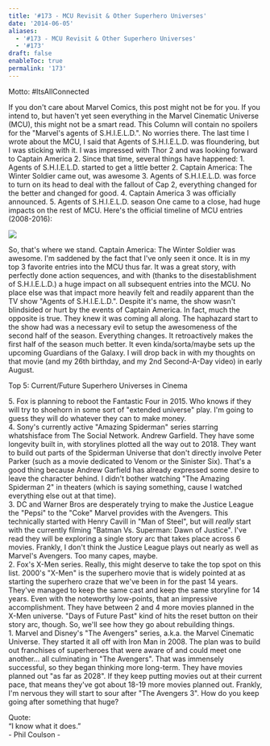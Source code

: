 ```yaml
---
title: '#173 - MCU Revisit & Other Superhero Universes'
date: '2014-06-05'
aliases:
  - '#173 - MCU Revisit & Other Superhero Universes'
  - '#173'
draft: false
enableToc: true
permalink: '173'
---
```


Motto: \#ItsAllConnected

  
If you don't care about Marvel Comics, this post might not be for you. If you intend to, but haven't yet seen everything in the Marvel Cinematic Universe (MCU), this might not be a smart read. This Column will contain no spoilers for the "Marvel's agents of S.H.I.E.L.D.". No worries there. The last time I wrote about the MCU, I said that Agents of S.H.I.E.L.D. was floundering, but I was sticking with it. I was impressed with Thor 2 and was looking forward to Captain America 2\. Since that time, several things have happened: 1\. Agents of S.H.I.E.L.D. started to get a little better 2\. Captain America: The Winter Soldier came out, was awesome 3\. Agents of S.H.I.E.L.D. was force to turn on its head to deal with the fallout of Cap 2, everything changed for the better and changed for good. 4\. Captain America 3 was officially announced. 5\. Agents of S.H.I.E.L.D. season One came to a close, had huge impacts on the rest of MCU. Here's the official timeline of MCU entries (2008-2016):   
  
  
[![](assets/173-1.png)](http://3.bp.blogspot.com/-1qDA6LYXgb8/U5Dqt2inl2I/AAAAAAABXIg/UM%5FpQirNHow/s1600/%23173+-+MCU+Spreadsheet.PNG)

So, that's where we stand. Captain America: The Winter Soldier was awesome. I'm saddened by the fact that I've only seen it once. It is in my top 3 favorite entries into the MCU thus far. It was a great story, with perfectly done action sequences, and with (thanks to the disestablishment of S.H.I.E.L.D.) a huge impact on all subsequent entries into the MCU. No place else was that impact more heavily felt and readily apparent than the TV show "Agents of S.H.I.E.L.D.". Despite it's name, the show wasn't blindsided or hurt by the events of Captain America. In fact, much the opposite is true. They knew it was coming all along. The haphazard start to the show had was a necessary evil to setup the awesomeness of the second half of the season. Everything changes. It retroactively makes the first half of the season much better. It even kinda/sorta/maybe sets up the upcoming Guardians of the Galaxy. I will drop back in with my thoughts on that movie (and my 26th birthday, and my 2nd Second-A-Day video) in early August.

  
Top 5: Current/Future Superhero Universes in Cinema

5\. Fox is planning to reboot the Fantastic Four in 2015\. Who knows if they will try to shoehorn in some sort of "extended universe" play. I'm going to guess they will do whatever they can to make money.  
4\. Sony's currently active "Amazing Spiderman" series starring whatshisface from The Social Network. Andrew Garfield. They have some longevity built in, with storylines plotted all the way out to 2018\. They want to build out parts of the Spiderman Universe that don't directly involve Peter Parker (such as a movie dedicated to Venom or the Sinister Six). That's a good thing because Andrew Garfield has already expressed some desire to leave the character behind. I didn't bother watching "The Amazing Spiderman 2" in theaters (which is saying something, cause I watched everything else out at that time).  
3\. DC and Warner Bros are desperately trying to make the Justice League the "Pepsi" to the "Coke" Marvel provides with the Avengers. This technically started with Henry Cavill in "Man of Steel", but will _really_ start with the currently filming "Batman Vs. Superman: Dawn of Justice". I've read they will be exploring a single story arc that takes place across 6 movies. Frankly, I don't think the Justice League plays out nearly as well as Marvel's Avengers. Too many capes, maybe.  
2\. Fox's X-Men series. Really, this might deserve to take the top spot on this list. 2000's "X-Men" is the superhero movie that is widely pointed at as starting the superhero craze that we've been in for the past 14 years. They've managed to keep the same cast and keep the same storyline for 14 years. Even with the noteworthy low-points, that an impressive accomplishment. They have between 2 and 4 more movies planned in the X-Men universe. "Days of Future Past" kind of hits the reset button on their story arc, though. So, we'll see how they go about rebuilding things.  
1\. Marvel and Disney's "The Avengers" series, a.k.a. the Marvel Cinematic Universe. They started it all off with Iron Man in 2008\. The plan was to build out franchises of superheroes that were aware of and could meet one another... all culminating in "The Avengers". That was immensely successful, so they began thinking more long-term. They have movies planned out "as far as 2028". If they keep putting movies out at their current pace, that means they've got about 18-19 more movies planned out. Frankly, I'm nervous they will start to sour after "The Avengers 3". How do you keep going after something that huge?  
  
Quote:   
“I know what it does.”  
\- Phil Coulson -
